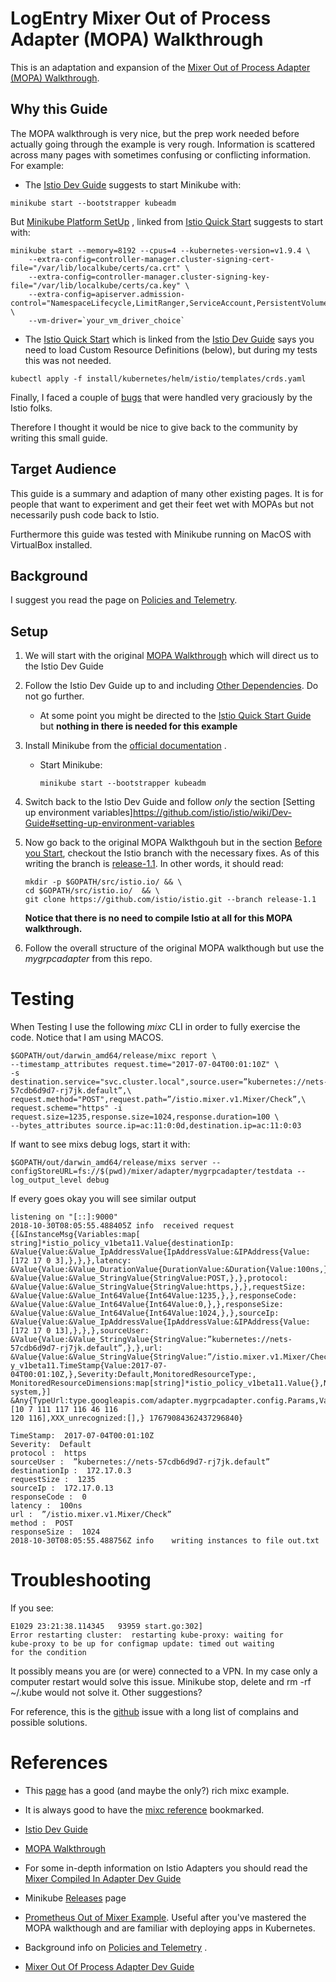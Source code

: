 # LogEntry Mixer Out of Process Adapter (MOPA) Walkthrough

This is an adaptation and expansion of the [Mixer Out of Process Adapter (MOPA) Walkthrough](https://github.com/istio/istio/wiki/Mixer-Out-of-Process-Adapter-Walkthrough).

## Why this Guide

The MOPA walkthrough is very nice, but the prep work needed before actually going through the example is very rough. Information is scattered across many pages with sometimes confusing or conflicting information. For example:

* The [Istio Dev Guide](https://github.com/istio/istio/wiki/Dev-Guide) suggests to start Minikube with:

```
minikube start --bootstrapper kubeadm
```

But [Minikube Platform SetUp](https://istio.io/docs/setup/kubernetes/platform-setup/minikube/) , linked from [Istio Quick Start](https://istio.io/docs/setup/kubernetes/quick-start/) suggests to start with:
```
minikube start --memory=8192 --cpus=4 --kubernetes-version=v1.9.4 \
    --extra-config=controller-manager.cluster-signing-cert-file="/var/lib/localkube/certs/ca.crt" \
    --extra-config=controller-manager.cluster-signing-key-file="/var/lib/localkube/certs/ca.key" \
    --extra-config=apiserver.admission-control="NamespaceLifecycle,LimitRanger,ServiceAccount,PersistentVolumeLabel,DefaultStorageClass,DefaultTolerationSeconds,MutatingAdmissionWebhook,ValidatingAdmissionWebhook,ResourceQuota" \
    --vm-driver=`your_vm_driver_choice`
```
* The [Istio Quick Start](https://istio.io/docs/setup/kubernetes/quick-start/) which is linked from the [Istio Dev Guide](https://github.com/istio/istio/wiki/Dev-Guide) says you need to load Custom Resource Definitions (below), but during my tests this was not needed.

```
kubectl apply -f install/kubernetes/helm/istio/templates/crds.yaml
```

Finally, I faced a couple of [bugs](https://github.com/istio/istio/issues/9459) that were handled very graciously by the Istio folks.

Therefore I thought it would be nice to give back to the community by writing this small guide.

## Target Audience

This guide is a summary and adaption of many other existing pages. It is for people that want to experiment and get their feet wet with MOPAs but not necessarily push code back to Istio.

Furthermore this guide was tested with Minikube running on MacOS with VirtualBox installed.

## Background

I suggest you read the page on [Policies and Telemetry](https://istio.io/docs/concepts/policies-and-telemetry/).

## Setup

1. We will start with the original [MOPA Walkthrough](https://github.com/istio/istio/wiki/Mixer-Out-of-Process-Adapter-Walkthrough) which will direct us to the Istio Dev Guide

2. Follow the Istio Dev Guide up to and  including [Other Dependencies](https://github.com/istio/istio/wiki/Dev-Guide#other-dependencies). Do not go further.

   * At some point you might be directed to the [Istio Quick Start Guide](https://istio.io/docs/setup/kubernetes/quick-start/)  but **nothing in there is needed for this example**

2. Install Minikube from the [official documentation](https://kubernetes.io/docs/tasks/tools/install-minikube/) .

    * Start Minikube:

        ```
        minikube start --bootstrapper kubeadm
        ```
3. Switch back to the Istio Dev Guide and follow _only_ the section [Setting up environment variables]https://github.com/istio/istio/wiki/Dev-Guide#setting-up-environment-variables

3. Now go back to the original MOPA Walkthgouh but in the section [Before you Start](https://github.com/istio/istio/wiki/Mixer-Out-of-Process-Adapter-Walkthrough#before-you-start), checkout the Istio branch with the necessary fixes. As of this writing the branch is [release-1.1](https://github.com/istio/istio/tree/release-1.1). In other words, it should read:

    ```
    mkdir -p $GOPATH/src/istio.io/ && \
    cd $GOPATH/src/istio.io/  && \
    git clone https://github.com/istio/istio.git --branch release-1.1
    ```

    **Notice that there is no need to compile Istio at all for this MOPA walkthrough.**

4. Follow the overall structure of the original MOPA walkthough but use the _mygrpcadapter_ from this repo.

# Testing

When Testing I use the following _mixc_ CLI in order to fully exercise the code. Notice that I am using MACOS.
```
$GOPATH/out/darwin_amd64/release/mixc report \
--timestamp_attributes request.time="2017-07-04T00:01:10Z" \
-s destination.service="svc.cluster.local",source.user=”kubernetes://nets-57cdb6d9d7-rj7jk.default”,\
request.method="POST",request.path=”/istio.mixer.v1.Mixer/Check”,\
request.scheme="https" -i request.size=1235,response.size=1024,response.duration=100 \
--bytes_attributes source.ip=ac:11:0:0d,destination.ip=ac:11:0:03
```

If want to see mixs debug logs, start it with:

```
$GOPATH/out/darwin_amd64/release/mixs server --configStoreURL=fs://$(pwd)/mixer/adapter/mygrpcadapter/testdata --log_output_level debug
```

If every goes okay you will see similar output

```
listening on "[::]:9000"
2018-10-30T08:05:55.488405Z info  received request {[&InstanceMsg{Variables:map[
string]*istio_policy_v1beta11.Value{destinationIp:
&Value{Value:&Value_IpAddressValue{IpAddressValue:&IPAddress{Value:[172 17 0 3],},},},latency:
&Value{Value:&Value_DurationValue{DurationValue:&Duration{Value:100ns,},},},method:
&Value{Value:&Value_StringValue{StringValue:POST,},},protocol:
&Value{Value:&Value_StringValue{StringValue:https,},},requestSize:
&Value{Value:&Value_Int64Value{Int64Value:1235,},},responseCode:
&Value{Value:&Value_Int64Value{Int64Value:0,},},responseSize:
&Value{Value:&Value_Int64Value{Int64Value:1024,},},sourceIp:
&Value{Value:&Value_IpAddressValue{IpAddressValue:&IPAddress{Value:[172 17 0 13],},},},sourceUser:
&Value{Value:&Value_StringValue{StringValue:”kubernetes://nets-57cdb6d9d7-rj7jk.default”,},},url:
&Value{Value:&Value_StringValue{StringValue:”/istio.mixer.v1.Mixer/Check”,},},},Timestamp:&istio_polic
y_v1beta11.TimeStamp{Value:2017-07-04T00:01:10Z,},Severity:Default,MonitoredResourceType:,
MonitoredResourceDimensions:map[string]*istio_policy_v1beta11.Value{},Name:i1logentry.instance.istio-system,}]
&Any{TypeUrl:type.googleapis.com/adapter.mygrpcadapter.config.Params,Value:[10 7 111 117 116 46 116
120 116],XXX_unrecognized:[],} 17679084362437296840}

TimeStamp:  2017-07-04T00:01:10Z
Severity:  Default
protocol :  https
sourceUser :  ”kubernetes://nets-57cdb6d9d7-rj7jk.default”
destinationIp :  172.17.0.3
requestSize :  1235
sourceIp :  172.17.0.13
responseCode :  0
latency :  100ns
url :  ”/istio.mixer.v1.Mixer/Check”
method :  POST
responseSize :  1024
2018-10-30T08:05:55.488756Z	info	writing instances to file out.txt

```

# Troubleshooting

If you see:

```
E1029 23:21:38.114345   93959 start.go:302]
Error restarting cluster:  restarting kube-proxy: waiting for
kube-proxy to be up for configmap update: timed out waiting
for the condition
```
It possibly means you are (or were) connected to a VPN. In my case only a computer restart would solve this issue. Minikube stop, delete and rm -rf ~/.kube would not solve it. Other suggestions?

For reference, this is the [github](https://github.com/kubernetes/minikube/issues/3022) issue with a long list of complains and possible solutions.

# References

 * This [page](https://github.com/istio/istio/wiki/Mixer-Running-a-Local-Instance) has a good (and maybe the only?) rich mixc example.

 * It is always good to have the [mixc reference](https://istio.io/docs/reference/commands/mixc/) bookmarked.

 * [Istio Dev Guide](https://github.com/istio/istio/wiki/Dev-Guide)

 * [MOPA Walkthrough](https://github.com/istio/istio/wiki/Mixer-Out-of-Process-Adapter-Walkthrough)

 * For some in-depth information on Istio Adapters you should read the [Mixer Compiled In Adapter Dev Guide](https://github.com/istio/istio/wiki/Mixer-Compiled-In-Adapter-Dev-Guide)

 * Minikube [Releases](https://github.com/kubernetes/minikube/releases) page

 * [Prometheus Out of Mixer Example](https://github.com/istio/istio/tree/master/mixer/test/prometheus). Useful after you've mastered the MOPA walkthough and are familiar with deploying apps in Kubernetes.

 * Background info on [Policies and Telemetry](https://istio.io/docs/concepts/policies-and-telemetry/) .

 * [Mixer Out Of Process Adapter Dev Guide](https://github.com/istio/istio/wiki/Mixer-Out-Of-Process-Adapter-Dev-Guide)

















